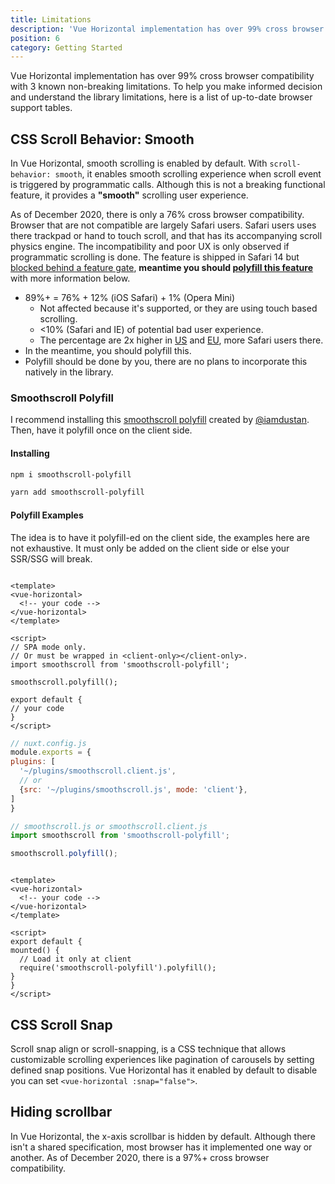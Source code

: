 ```yaml
---
title: Limitations
description: 'Vue Horizontal implementation has over 99% cross browser compatibility with 3 known non-breaking limitations.'
position: 6
category: Getting Started
---
```


Vue Horizontal implementation has over 99% cross browser compatibility with 3 known non-breaking limitations. To help
you make informed decision and understand the library limitations, here is a list of up-to-date browser support tables.

## CSS Scroll Behavior: Smooth

In Vue Horizontal, smooth scrolling is enabled by default. With `scroll-behavior: smooth`, it enables smooth scrolling
experience when scroll event is triggered by programmatic calls. Although this is not a breaking functional feature, it
provides a **"smooth"** scrolling user experience.

As of December 2020, there is only a 76% cross browser compatibility. Browser that are not compatible are largely Safari
users. Safari users uses there trackpad or hand to touch scroll, and that has its accompanying scroll physics engine.
The incompatibility and poor UX is only observed if programmatic scrolling is done. The feature is shipped in Safari 14
but
[blocked behind a feature gate](https://github.com/mdn/browser-compat-data/pull/7364), **meantime you should
[polyfill this feature](#smoothscroll-polyfill)** with more information below.

- 89%+ = 76% + 12% (iOS Safari) + 1% (Opera Mini)
  - Not affected because it's supported, or they are using touch based scrolling.
  - <10% (Safari and IE) of potential bad user experience.
  - The percentage are 2x higher
    in [US](https://gs.statcounter.com/browser-market-share/desktop/united-states-of-america)
    and [EU](https://gs.statcounter.com/browser-market-share/all/europe), more Safari users there.
- In the meantime, you should polyfill this.
- Polyfill should be done by you, there are no plans to incorporate this natively in the library.

<caniuse feature="css-scroll-behavior"></caniuse>

### Smoothscroll Polyfill

I recommend installing this [smoothscroll polyfill](https://github.com/iamdustan/smoothscroll) created
by [@iamdustan](https://github.com/iamdustan). Then, have it polyfill once on the client side.

#### Installing

<code-group>
  <code-block label="NPM" active>

  ```bash
  npm i smoothscroll-polyfill
  ```

  </code-block>
  <code-block label="Yarn">

  ```bash
  yarn add smoothscroll-polyfill
  ```

  </code-block>
</code-group>

#### Polyfill Examples

The idea is to have it polyfill-ed on the client side, the examples here are not exhaustive. It must only be added on
the client side or else your SSR/SSG will break.

<code-group>
  <code-block label="SPA" active>

  ```vue

<template>
  <vue-horizontal>
    <!-- your code -->
  </vue-horizontal>
</template>

<script>
// SPA mode only.
// Or must be wrapped in <client-only></client-only>.
import smoothscroll from 'smoothscroll-polyfill';

smoothscroll.polyfill();

export default {
  // your code
}
</script>
  ```

  </code-block>
  <code-block label="Nuxt">

  ```javascript
  // nuxt.config.js
module.exports = {
  plugins: [
    '~/plugins/smoothscroll.client.js',
    // or
    {src: '~/plugins/smoothscroll.js', mode: 'client'},
  ]
}

// smoothscroll.js or smoothscroll.client.js
import smoothscroll from 'smoothscroll-polyfill';

smoothscroll.polyfill();
  ```

  </code-block>
  <code-block label="Vue.mounted()">

  ```vue

<template>
  <vue-horizontal>
    <!-- your code -->
  </vue-horizontal>
</template>

<script>
export default {
  mounted() {
    // Load it only at client
    require('smoothscroll-polyfill').polyfill();
  }
}
</script>
  ```

  </code-block>
</code-group>

## CSS Scroll Snap

Scroll snap align or scroll-snapping, is a CSS technique that allows customizable scrolling experiences like pagination
of carousels by setting defined snap positions. Vue Horizontal has it enabled by default to disable you can
set `<vue-horizontal :snap="false">`.

<caniuse feature="css-snappoints"></caniuse>

## Hiding scrollbar

In Vue Horizontal, the x-axis scrollbar is hidden by default. Although there isn't a shared specification, most browser
has it implemented one way or another. As of December 2020, there is a 97%+ cross browser compatibility.

<caniuse feature="css-scrollbar"></caniuse>
